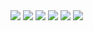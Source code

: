 <div>
  <img src="https://user-images.githubusercontent.com/64889311/81153407-dbf3cb80-8fbd-11ea-9a9b-bfda6eb14835.jpg">
  <img src="https://user-images.githubusercontent.com/64889311/81153416-de562580-8fbd-11ea-8621-4cdabe1c8817.jpg">
  <img src="https://user-images.githubusercontent.com/64889311/81153418-de562580-8fbd-11ea-9e3d-b1df3685ab2b.jpg">
  <img src="https://user-images.githubusercontent.com/64889311/81153422-deeebc00-8fbd-11ea-939f-a07cc49bd144.jpg">
  <img src="https://user-images.githubusercontent.com/64889311/81153427-df875280-8fbd-11ea-8bb3-fe15437561d7.jpg">
  <img src="https://user-images.githubusercontent.com/64889311/81153429-e01fe900-8fbd-11ea-9444-3944dedc60b0.jpg">
  
  </div>
  
